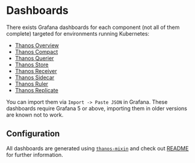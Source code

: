 # Dashboards

There exists Grafana dashboards for each component (not all of them complete) targeted for environments running Kubernetes:

- [Thanos Overview](overview.json)
- [Thanos Compact](compact.json)
- [Thanos Querier](query.json)
- [Thanos Store](store.json)
- [Thanos Receiver](receive.json)
- [Thanos Sidecar](sidecar.json)
- [Thanos Ruler](rule.json)
- [Thanos Replicate](bucket-replicate.json)

You can import them via `Import -> Paste JSON` in Grafana.
These dashboards require Grafana 5 or above, importing them in older versions are known not to work.

## Configuration

All dashboards are generated using [`thanos-mixin`](https://github.com/thanos-io/thanos/tree/main/mixin) and check out [README](https://github.com/thanos-io/thanos/blob/main/mixin/README.md) for further information.
